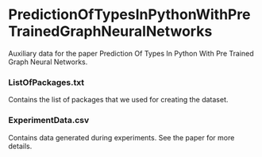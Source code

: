 # PredictionOfTypesInPythonWithPreTrainedGraphNeuralNetworks

Auxiliary data for the paper Prediction Of Types In Python With Pre Trained Graph Neural Networks.

### ListOfPackages.txt

Contains the list of packages that we used for creating the dataset.

### ExperimentData.csv

Contains data generated during experiments. See the paper for more details.
